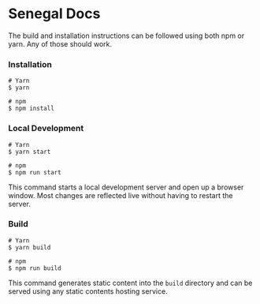 # Senegal Docs

The build and installation instructions can be followed using both npm or yarn. Any of those should work.

### Installation

```shell
# Yarn
$ yarn

# npm
$ npm install
```

### Local Development

```shell
# Yarn
$ yarn start

# npm
$ npm run start
```

This command starts a local development server and open up a browser window. Most changes are reflected live without having to restart the server.

### Build

```shell
# Yarn
$ yarn build

# npm
$ npm run build
```

This command generates static content into the `build` directory and can be served using any static contents hosting service.